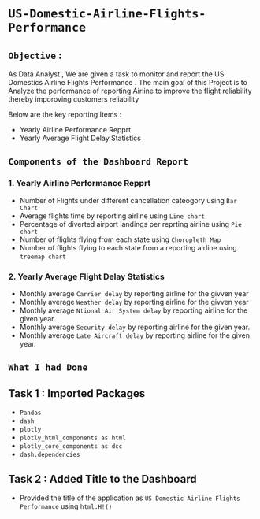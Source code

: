 # `US-Domestic-Airline-Flights-Performance`
## `Objective` :
As Data Analyst , We are given a task to monitor and report the US Domestics Airline Flights Performance . The main goal of this Project is to Analyze the performance of reporting Airline to improve the flight reliability thereby imporoving customers reliability

Below are the key reporting Items :
* Yearly Airline Performance Repprt
* Yearly Average Flight Delay Statistics

## `Components of the Dashboard Report`
### 1. Yearly Airline Performance Repprt
* Number of Flights under different cancellation cateogory using `Bar Chart`
* Average flights time by reporting airline using `Line chart`
* Percentage of diverted airport landings per reprting airline using `Pie chart`
* Number of flights flying from each state using `Choropleth Map`
* Number of flights flying to each state from a reporting airline using `treemap chart`
### 2. Yearly Average Flight Delay Statistics
* Monthly average `Carrier delay` by reporting airline for the givven year
* Monthly average `Weather delay` by reporting airline for the givven year
* Monthly average `Ntional Air System delay` by reporting airline for the given year.
* Monthly average `Security delay` by reporting airline for the given year.
* Monthly average `Late Aircraft delay` by reporting airline for the given year.
## `What I had Done`
## Task 1 : Imported Packages
* `Pandas`
* `dash`
* `plotly`
* `plotly_html_components as html`
* `plotly_core_components as dcc`
* `dash.dependencies`
## Task 2 : Added Title to the Dashboard
* Provided the title of the application as `US Domestic Airline Flights Performance` using `html.H!()`

